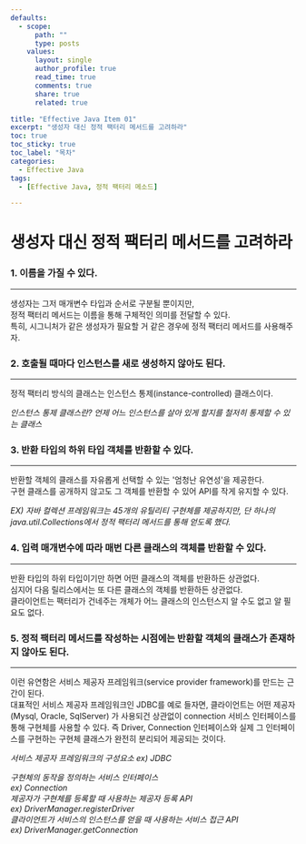 ```yaml
---
defaults:
  - scope:
      path: ""
      type: posts
    values:
      layout: single
      author_profile: true
      read_time: true
      comments: true
      share: true
      related: true

title: "Effective Java Item 01"
excerpt: "생성자 대신 정적 팩터리 메서드를 고려하라"
toc: true
toc_sticky: true
toc_label: "목차"
categories:
  - Effective Java
tags:
  - [Effective Java, 정적 팩터리 메소드]

---
```


# 생성자 대신 정적 팩터리 메서드를 고려하라  

### 1. 이름을 가질 수 있다.  
***

생성자는 그저 매개변수 타입과 순서로 구분될 뿐이지만,  
정적 팩터리 메서드는 이름을 통해 구체적인 의미를 전달할 수 있다.  
특히, 시그니처가 같은 생성자가 필요할 거 같은 경우에 정적 팩터리 메서드를 사용해주자.

### 2. 호출될 때마다 인스턴스를 새로 생성하지 않아도 된다.
***
정적 팩터리 방식의 클래스는 인스턴스 통제(instance-controlled) 클래스이다.

*인스턴스 통제 클래스란?*
*언제 어느 인스턴스를 살아 있게 할지를 철저히 통제할 수 있는 클래스*  

### 3. 반환 타입의 하위 타입 객체를 반환할 수 있다.
***
반환할 객체의 클래스를 자유롭게 선택할 수 있는 '엄청난 유연성'을 제공한다.  
구현 클래스를 공개하지 않고도 그 객체를 반환할 수 있어 API를 작게 유지할 수 있다.  

*EX) 자바 컬렉션 프레임워크는 45개의 유틸리티 구현체를 제공하지만, 단 하나의  
java.util.Collections에서 정적 팩터리 메서드를 통해 얻도록 했다.*  

### 4. 입력 매개변수에 따라 매번 다른 클래스의 객체를 반환할 수 있다.  
***
반환 타입의 하위 타입이기만 하면 어떤 클래스의 객체를 반환하든 상관없다.  
심지어 다음 릴리스에서는 또 다른 클래스의 객체를 반환하든 상관없다.  
클라이언트는 팩터리가 건네주는 개체가 어느 클래스의 인스턴스지 알 수도 없고 알 필요도 없다.

### 5. 정적 팩터리 메서드를 작성하는 시점에는 반환할 객체의 클래스가 존재하지 않아도 된다. 
***
이런 유연함은 서비스 제공자 프레임워크(service provider framework)를 만드는 근간이 된다.  
대표적인 서비스 제공자 프레임워크인 JDBC를 예로 들자면, 클라이언트는 어떤 제공자(Mysql, Oracle, SqlServer)
가 사용되건 상관없이 connection 서비스 인터페이스를 통해 구현체를 사용할 수 있다. 즉 Driver, Connection
인터페이스와 실제 그 인터페이스를 구현하는 구현체 클래스가 완전히 분리되어 제공되는 것이다.  

*서비스 제공자 프레임워크의 구성요소 ex) JDBC*  

*구현체의 동작을 정의하는 서비스 인터페이스  
ex) Connection*  
*제공자가 구현체를 등록할 때 사용하는 제공자 등록 API   
ex) DriverManager.registerDriver*  
*클라이언트가 서비스의 인스턴스를 얻을 때 사용하는 서비스 접근 API  
ex) DriverManager.getConnection*

